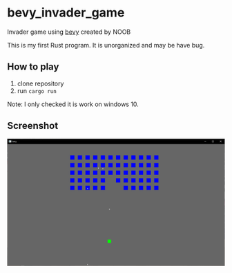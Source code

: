 # bevy_invader_game
Invader game using [bevy](https://github.com/bevyengine/bevy) created by NOOB

This is my first Rust program. It is unorganized and may be have bug.

## How to play

1. clone repository
2. run `cargo run`

Note: I only checked it is work on windows 10.

## Screenshot
![screenshot](https://raw.githubusercontent.com/Emorard/bevy_invader_game/image/bevy_invader_game.png?raw=true)
